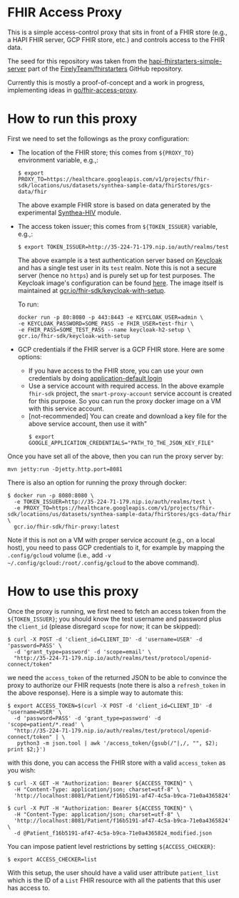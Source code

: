 # FHIR Access Proxy

This is a simple access-control proxy that sits in front of a FHIR store (e.g.,
a HAPI FHIR server, GCP FHIR store, etc.) and controls access to the FHIR data.

The seed for this repository was taken from the
[hapi-fhirstarters-simple-server](
https://github.com/FirelyTeam/fhirstarters/tree/master/java/hapi-fhirstarters-simple-server)
part of the [FirelyTeam/fhirstarters](https://github.com/FirelyTeam/fhirstarters)
GitHub repository.

Currently this is mostly a proof-of-concept and a work in progress,
implementing ideas in [go/fhir-access-proxy](go/fhir-access-proxy).


# How to run this proxy

First we need to set the followings as the proxy configuration:
* The location of the FHIR store; this comes from `${PROXY_TO}` environment variable, e.g.,:
  ```shell
  $ export PROXY_TO=https://healthcare.googleapis.com/v1/projects/fhir-sdk/locations/us/datasets/synthea-sample-data/fhirStores/gcs-data/fhir
  ```
  The above example FHIR store is based on data generated by the experimental
  [Synthea-HIV](https://github.com/GoogleCloudPlatform/openmrs-fhir-analytics/tree/master/synthea-hiv)
  module.

* The access token issuer; this comes from `${TOKEN_ISSUER}` variable, e.g.,:
  ```shell
  $ export TOKEN_ISSUER=http://35-224-71-179.nip.io/auth/realms/test
  ```
  The above example is a test authentication server based on
  [Keycloak](https://github.com/Alvearie/keycloak-extensions-for-fhir) and
  has a single test user in its `test` realm.
  Note this is not a secure server (hence no `https`) and is purely set up for
  test purposes. The Keycloak image's configuration can be found
  [here](docker/keycloak/keycloak_setup.sh). The image itself is maintained at
  [gcr.io/fhir-sdk/keycloak-with-setup](`https://gcr.io/fhir-sdk/keycloak-with-setup`).

  To run:
  ```
  docker run -p 80:8080 -p 443:8443 -e KEYCLOAK_USER=admin \
  -e KEYCLOAK_PASSWORD=SOME_PASS -e FHIR_USER=test-fhir \
  -e FHIR_PASS=SOME_TEST_PASS --name keycloak-h2-setup \
  gcr.io/fhir-sdk/keycloak-with-setup
  ```


* GCP credentials if the FHIR server is a GCP FHIR store. Here are some options:
  + If you have access to the FHIR store, you can use your own credentials
    by doing [application-default login](https://cloud.google.com/sdk/gcloud/reference/auth/application-default/login)
  + Use a service account with required access. In the above example `fhir-sdk`
    project, the `smart-proxy-account` service account is created for this
    purpose. So you can run the proxy docker image on a VM with this service
    account.
  + [not-recommended] You can create and download a key file for the above
    service account, then use it with"
    ```shell
    $ export GOOGLE_APPLICATION_CREDENTIALS="PATH_TO_THE_JSON_KEY_FILE"
    ```

Once you have set all of the above, then you can run the proxy server by:
```shell
mvn jetty:run -Djetty.http.port=8081
```

There is also an option for running the proxy through docker:
```shell
$ docker run -p 8080:8080 \
  -e TOKEN_ISSUER=http://35-224-71-179.nip.io/auth/realms/test \
  -e PROXY_TO=https://healthcare.googleapis.com/v1/projects/fhir-sdk/locations/us/datasets/synthea-sample-data/fhirStores/gcs-data/fhir \
  gcr.io/fhir-sdk/fhir-proxy:latest
```
Note if this is not on a VM with proper service account (e.g., on a local host),
you need to pass GCP credentials to it, for example by mapping the
`.config/gcloud` volume (i.e., add `-v ~/.config/gcloud:/root/.config/gcloud` to
the above command).


# How to use this proxy

Once the proxy is running, we first need to fetch an access token from the
`${TOKEN_ISSUER}`; you should know the test username and password plus the
`client_id` (please disregard `scope` for now; it can be skipped):
```shell
$ curl -X POST -d 'client_id=CLIENT_ID' -d 'username=USER' -d 'password=PASS' \
  -d 'grant_type=password' -d 'scope=email' \
  "http://35-224-71-179.nip.io/auth/realms/test/protocol/openid-connect/token"
```
we need the `access_token` of the returned JSON to be able to convince the proxy
to authorize our FHIR requests (note there is also a `refresh_token` in the
above response). Here is a simple way to automate this:
```shell
$ export ACCESS_TOKEN=$(curl -X POST -d 'client_id=CLIENT_ID' -d 'username=USER' \
  -d 'password=PASS' -d 'grant_type=password' -d 'scope=patient/*.read' \
  "http://35-224-71-179.nip.io/auth/realms/test/protocol/openid-connect/token" | \
   python3 -m json.tool | awk '/access_token/{gsub(/"|,/, "", $2); print $2;}')
```
with this done, you can access the FHIR store with a valid `access_token` as
you wish:
```shell
$ curl -X GET -H "Authorization: Bearer ${ACCESS_TOKEN}" \
  -H "Content-Type: application/json; charset=utf-8" \
  'http://localhost:8081/Patient/f16b5191-af47-4c5a-b9ca-71e0a4365824'
```
```shell
$ curl -X PUT -H "Authorization: Bearer ${ACCESS_TOKEN}" \
  -H "Content-Type: application/json; charset=utf-8" \
  'http://localhost:8081/Patient/f16b5191-af47-4c5a-b9ca-71e0a4365824' \
  -d @Patient_f16b5191-af47-4c5a-b9ca-71e0a4365824_modified.json
```

You can impose patient level restrictions by setting `${ACCESS_CHECKER}`:
```shell
$ export ACCESS_CHECKER=list
```
With this setup, the user should have a valid user attribute `patient_list`
which is the ID of a `List` FHIR resource with all the patients that this user
has access to.
